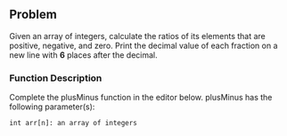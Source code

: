 ## Problem
Given an array of integers, calculate the ratios of its elements that are positive, negative, and zero. Print the decimal value of each fraction on a new line with **6** places after the decimal.

### Function Description
Complete the plusMinus function in the editor below.
plusMinus has the following parameter(s):

    int arr[n]: an array of integers
